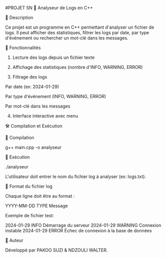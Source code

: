 #PROJET SN
📌 Analyseur de Logs en C++

📝 Description

Ce projet est un programme en C++ permettant d'analyser un fichier de logs. Il peut afficher des statistiques, filtrer les logs par date, par type d'événement ou rechercher un mot-clé dans les messages.

🚀 Fonctionnalités

1. Lecture des logs depuis un fichier texte


2. Affichage des statistiques (nombre d'INFO, WARNING, ERROR)


3. Filtrage des logs

Par date (ex: 2024-01-29)

Par type d'événement (INFO, WARNING, ERROR)

Par mot-clé dans les messages



4. Interface interactive avec menu



🛠 Compilation et Exécution

📌 Compilation

g++ main.cpp -o analyseur

📌 Exécution

./analyseur

L'utilisateur doit entrer le nom du fichier log à analyser (ex: logs.txt).

📂 Format du fichier log

Chaque ligne doit être au format :

YYYY-MM-DD TYPE Message

Exemple de fichier test:

2024-01-29 INFO Démarrage du serveur
2024-01-29 WARNING Connexion instable
2024-01-29 ERROR Échec de connexion à la base de données

📌 Auteur

Développé par PAKOO  SUZI & NDZOULI WALTER.
